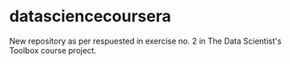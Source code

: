 # datasciencecoursera
New repository as per respuested in exercise no. 2 in The Data Scientist's Toolbox course project.
